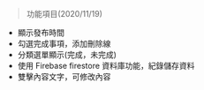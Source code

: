 > 功能項目(2020/11/19)
 * 顯示發布時間
 * 勾選完成事項，添加刪除線
 * 分類選單顯示(完成，未完成)
 * 使用 Firebase firestore 資料庫功能，紀錄儲存資料
 * 雙擊內容文字，可修改內容
